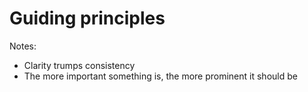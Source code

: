 # Guiding principles

Notes:
- Clarity trumps consistency
- The more important something is, the more prominent it should be

